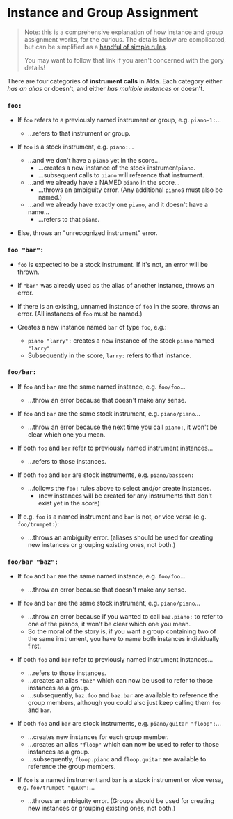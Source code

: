 # Instance and Group Assignment

> Note: this is a comprehensive explanation of how instance and group assignment works, for the curious. The details below are complicated, but can be simplified as a [handful of simple rules](scores-and-parts.md#how-instances-are-assigned).
>
> You may want to follow that link if you aren't concerned with the gory details!

There are four categories of **instrument calls** in Alda. Each category either
_has an alias_ or doesn't, and either _has multiple instances_ or doesn't.

### `foo:`

- If `foo` refers to a previously named instrument or group, e.g. `piano-1:`...
  - ...refers to that instrument or group.

- If `foo` is a stock instrument, e.g. `piano:`...
  - ...and we don't have a `piano` yet in the score...
    - ...creates a new instance of the stock instrument`piano`.
    - ...subsequent calls to `piano` will reference that instrument.
  - ...and we already have a NAMED `piano` in the score...
    - ...throws an ambiguity error. (Any additional `piano`s must also be named.)
  - ...and we already have exactly one `piano`, and it doesn't have a name...
    - ...refers to that `piano`.

- Else, throws an "unrecognized instrument" error.

### `foo "bar":`

- `foo` is expected to be a stock instrument. If it's not, an error will be thrown.

- If `"bar"` was already used as the alias of another instance, throws an error.

- If there is an existing, unnamed instance of `foo` in the score, throws an error. (All instances of `foo` must be named.)

- Creates a new instance named `bar` of type `foo`, e.g.:
  - `piano "larry":` creates a new instance of the stock `piano` named `"larry"`
  - Subsequently in the score, `larry:` refers to that instance.

### `foo/bar:`

- If `foo` and `bar` are the same named instance, e.g. `foo/foo`...
  - ...throw an error because that doesn't make any sense.

- If `foo` and `bar` are the same stock instrument, e.g. `piano/piano`...
  - ...throw an error because the next time you call `piano:`, it won't be clear which one you mean.

- If both `foo` and `bar` refer to previously named instrument instances...
  - ...refers to those instances.

- If both `foo` and `bar` are stock instruments, e.g. `piano/bassoon:`
  - ...follows the `foo:` rules above to select and/or create instances.
    - (new instances will be created for any instruments that don't exist yet in the score)

- If e.g. `foo` is a named instrument and `bar` is not, or vice versa (e.g. `foo/trumpet:`):
  - ...throws an ambiguity error. (aliases should be used for creating new
    instances or grouping existing ones, not both.)

### `foo/bar "baz":`

- If `foo` and `bar` are the same named instance, e.g. `foo/foo`...
  - ...throw an error because that doesn't make any sense.

- If `foo` and `bar` are the same stock instrument, e.g. `piano/piano`...
  - ...throw an error because if you wanted to call `baz.piano:` to refer to one of the pianos, it won't be clear which one you mean.
  - So the moral of the story is, if you want a group containing two of the same instrument, you have to name both instances individually first.

- If both `foo` and `bar` refer to previously named instrument instances...
  - ...refers to those instances.
  - ...creates an alias `"baz"` which can now be used to refer to those instances as a group.
  - ...subsequently, `baz.foo` and `baz.bar` are available to reference the group members, although you could also just keep calling them `foo` and `bar`.

- If both `foo` and `bar` are stock instruments, e.g. `piano/guitar "floop":`...
  - ...creates new instances for each group member.
  - ...creates an alias `"floop"` which can now be used to refer to those instances as a group.
  - ...subsequently, `floop.piano` and `floop.guitar` are available to reference the group members.

- If `foo` is a named instrument and `bar` is a stock instrument or vice versa, e.g. `foo/trumpet "quux":`...
  - ...throws an ambiguity error. (Groups should be used for creating new instances or grouping existing ones, not both.)
